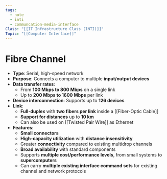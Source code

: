 ```yaml
---
tags:
  - note
  - inti
  - communcation-media-interface
Class: "[[IT Infrastructure Class (INTI)]]"
Topic: "[[Computer Interface]]"
---
```


# Fibre Channel

- **Type**: Serial, high-speed network
- **Purpose**: Connects a computer to multiple **input/output devices**
- **Data transfer rates**:
    - From **100 Mbps to 800 Mbps** on a single link
    - Up to **200 Mbps to 1600 Mbps** per link
- **Device interconnection**: Supports up to **126 devices**
- **Link**:
    - **Full-duplex** with **two fibers per link** inside a [[Fiber-Optic Cable]]
    - **Support for distances** up to **10 km**
    - Can also be used on [[Twisted Pair Wire]] as Ethernet
- **Features**:
    - **Small connectors**
    - **High-capacity utilization** with **distance insensitivity**
    - Greater **connectivity** compared to existing multidrop channels
    - **Broad availability** with standard components
    - Supports **multiple cost/performance levels**, from small systems to **supercomputers**
    - Can carry **multiple existing interface command sets** for existing channel and network protocols

